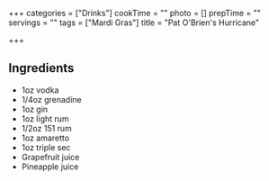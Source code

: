 +++
categories = ["Drinks"]
cookTime = ""
photo = []
prepTime = ""
servings = ""
tags = ["Mardi Gras"]
title = "Pat O'Brien's Hurricane"

+++
## Ingredients
- 1oz vodka
- 1/4oz grenadine
- 1oz gin
- 1oz light rum
- 1/2oz 151 rum
- 1oz amaretto
- 1oz triple sec
- Grapefruit juice
- Pineapple juice
